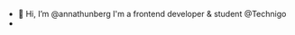 - 👋 Hi, I’m @annathunberg I'm a frontend developer & student @Technigo 
-

<!---
annathunberg/annathunberg is a ✨ special ✨ repository because its `README.md` (this file) appears on your GitHub profile.
You can click the Preview link to take a look at your changes.
--->

